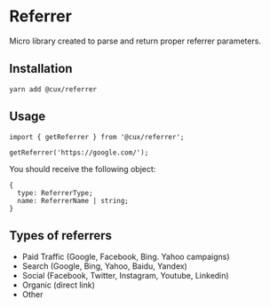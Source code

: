 # Referrer

Micro library created to parse and return proper referrer parameters.

## Installation

```
yarn add @cux/referrer
```

## Usage

```
import { getReferrer } from '@cux/referrer';

getReferrer('https://google.com/');
```

You should receive the following object: 
```
{
  type: ReferrerType;
  name: ReferrerName | string;
}
```

## Types of referrers

- Paid Traffic (Google, Facebook, Bing. Yahoo campaigns)
- Search (Google, Bing, Yahoo, Baidu, Yandex)
- Social (Facebook, Twitter, Instagram, Youtube, Linkedin)
- Organic (direct link)
- Other
